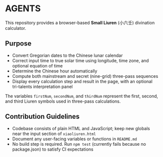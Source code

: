 # AGENTS

This repository provides a browser-based **Small Liuren** (小六壬) divination calculator.

## Purpose
- Convert Gregorian dates to the Chinese lunar calendar
- Correct input time to true solar time using longitude, time zone, and optional equation of time
- Determine the Chinese hour automatically
- Compute both mainstream and secret (nine-grid) three-pass sequences
- Display every calculation step and result in the page, with an optional tri-talents interpretation panel

The variables `firstNum`, `secondNum`, and `thirdNum` represent the first, second, and third Liuren symbols used in three-pass calculations.

## Contribution Guidelines
- Codebase consists of plain HTML and JavaScript; keep new globals near the input section of `xiaoliuren.html`
- Document any user-facing variables or functions in `README.md`
- No build step is required. Run `npm test` (currently fails because no package.json) to satisfy CI expectations
